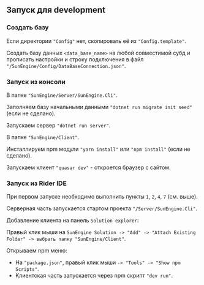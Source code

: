 ## Запуск для development

### Создать базу

Если директории `"Config"` нет, скопировать её из `"Config.template"`.

Создать базу данных `<data_base_name>` на любой совместимой субд и прописать настройки и строку подключения в файл `"/SunEngine/Config/DataBaseConnection.json"`.


### Запуск из консоли

В папке `"SunEngine/Server/SunEngine.Cli"`.

Заполняем базу начальными данными `"dotnet run migrate init seed"` (если не сделано).

Запускаем сервер `"dotnet run server"`.

В папке `"SunEngine/Client"`.

Инсталлируем npm модули `"yarn install"` или `"npm install"` (если не сделано).

Запускаем клиент `"quasar dev"` - откроется браузер с сайтом.


### Запуск из Rider IDE 

При первом запуске необходимо выполнить пункты `1`, `2`, `4`, `7` (см. выше).

Серверная часть запускается стартом проекта `"/Server/SunEngine.Cli"`.

Добавление клиента на панель `Solution explorer`: 

Правый клик мыши на `SunEngine Solution -> "Add" -> "Attach Existing Folder" -> выбрать папку "SunEngine/Client"`.

Открываем npm меню:
- На `"package.json"`, правый клик мыши `-> "Tools" -> "Show npm Scripts"`.
- Клиентская часть запускается через npm скрипт `"dev run"`.

